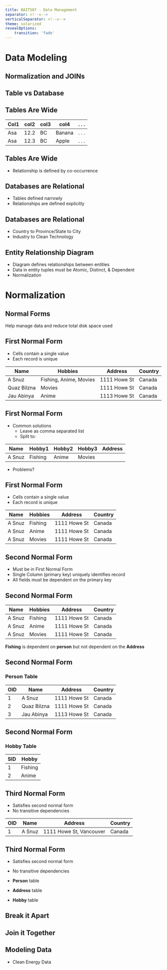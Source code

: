 ```yaml
---
title: BAIT507 - Data Management
separator: <!--s-->
verticalSeparator: <!--v-->
theme: solarized
revealOptions:
    transition: 'fade'
---
```


# Data Modeling
## Normalization and JOINs

<!--v-->
## Table vs Database
<!--v-->
## Tables Are Wide
| Col1 | col2 | col3 | col4 | . . . |
| --- | --- | --- | --- | --- |
| Asa | 12.2 | BC | Banana | . . . |
| Asa | 12.3 | BC | Apple | . . . |
<!--v-->

## Tables Are Wide

* Relationship is defined by co-occurrence

<!--v-->

## Databases are Relational

* Tables defined narrowly
* Relationships are defined explicitly

<!--v-->

## Databases are Relational
* Country to Province/State to City
* Industry to Clean Technology

<!--v-->

## Entity Relationship Diagram
* Diagram defines relationships between entities
* Data in entity tuples must be Atomic, Distinct, & Dependent
* Normalization

<!--s-->

# Normalization

<!--v-->

## Normal Forms
Help manage data and reduce total disk space used

<!--v-->

## First Normal Form

* Cells contain a single value
* Each record is unique

Name | Hobbies | Address | Country
--- | --- | --- | ---
A Snuz | Fishing, Anime, Movies | 1111 Howe St | Canada
Quaz Bilzna | Movies | 1111 Howe St | Canada
Jau Abinya | Anime | 1113 Howe St | Canada

<!--v-->
## First Normal Form

* Common solutions
  - Leave as comma separated list
  - Split to:

Name | Hobby1 | Hobby2 | Hobby3 | Address
--- | --- | --- | --- | ---
A Snuz  | Fishing  | Anime  | Movies  |

* Problems?
<!--v-->
## First Normal Form
* Cells contain a single value
* Each record is unique

Name | Hobbies | Address | Country
--- | --- | --- | ---
A Snuz | Fishing | 1111 Howe St | Canada
A Snuz | Anime | 1111 Howe St | Canada
A Snuz | Movies | 1111 Howe St | Canada

<!--v-->
## Second Normal Form
* Must be in First Normal Form
* Single Column (primary key) uniquely identifies record
* All fields must be dependent on the primary key

<!--v-->
## Second Normal Form

Name | Hobbies | Address | Country
--- | --- | --- | ---
A Snuz | Fishing | 1111 Howe St | Canada
A Snuz | Anime | 1111 Howe St | Canada
A Snuz | Movies | 1111 Howe St | Canada

**Fishing** is dependent on **person** but not dependent on the **Address**

<!--v-->
## Second Normal Form
### Person Table

OID | Name | Address | Country
--- | --- | --- | ---
 1 | A Snuz | 1111 Howe St | Canada
2 | Quaz Bilzna | 1111 Howe St | Canada
3 |  Jau Abinya | 1113 Howe St | Canada

<!--v-->

## Second Normal Form
### Hobby Table

SID | Hobby
--- | ---
1 | Fishing
2 | Anime

<!--v-->
## Third Normal Form
* Satisfies second normal form
* No transitive dependencies

OID | Name | Address | Country
--- | --- | --- | ---
 1 | A Snuz | 1111 Howe St, Vancouver | Canada


<!--v-->
 ## Third Normal Form
 * Satisfies second normal form
 * No transitive dependencies

* **Person** table
* **Address** table
* **Hobby** table

<!--s-->
## Break it Apart
## Join it Together

<!--v-->
<!--v-->

## Modeling Data

* Clean Energy Data
